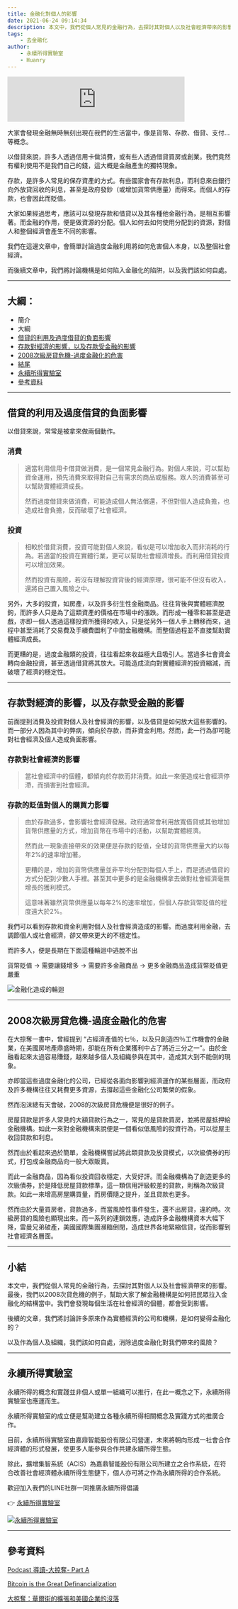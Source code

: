 ```yaml
---
title: 金融化對個人的影響
date: 2021-06-24 09:14:34
description: 本文中，我們從個人常見的金融行為，去探討其對個人以及社會經濟帶來的影響。最後，我們以2008次貸危機的例子，幫助大家了解金融機構是如何把民眾拉入金融化的結構當中。我們會發現每個生活在社會經濟的個體，都會受到影響。
tags:
	- 去金融化
author:
	- 永續所得實驗室
	- Huanry
---
```

<iframe src="https://anchor.fm/67655/embed/episodes/Makers-and-Takers--Part-A-e10pd2a" height="102px" width="400px" frameborder="0" scrolling="no"></iframe>

大家會發現金融無時無刻出現在我們的生活當中，像是貨幣、存款、借貸、支付...等概念。

以借貸來說，許多人透過信用卡做消費，或有些人透過借貸買房或創業。我們竟然有權利使用不是我們自己的錢，這大概是金融產生的獨特現象。

存款，是許多人常見的保存資產的方式。有些國家會有存款利息，而利息來自銀行向外放貸回收的利息，甚至是政府發鈔（或增加貨幣供應量）而得來。而個人的存款，也會因此而貶值。

大家如果經過思考，應該可以發現存款和借貸以及其各種他金融行為，是相互影響著。而金融的作用，便是做資源的分配。個人如何去如何使用分配到的資源，對個人和整個經濟會產生不同的影響。

我們在這邊文章中，會簡單討論過度金融利用將如何危害個人本身，以及整個社會經濟。

而後續文章中，我們將討論機構是如何陷入金融化的陷阱，以及我們該如何自處。

<!--more-->

---
## 大綱：

- 簡介
- 大綱
- [借貸的利用及過度借貸的負面影響](#借貸的利用及過度借貸的負面影響)
- [存款對經濟的影響，以及存款受金融的影響](#存款對經濟的影響，以及存款受金融的影響)
- [2008次級房貸危機-過度金融化的危害](#2008次級房貸危機-過度金融化的危害)
- [結尾](#小結)
- [永續所得實驗室](#永續所得實驗室)
- [參考資料](#參考資料)

---
## 借貸的利用及過度借貸的負面影響

以借貸來說，常常是被拿來做兩個動作。

### 消費
>適當利用信用卡借貸做消費，是一個常見金融行為。對個人來說，可以幫助資金運用，預先消費來取得對自己有需求的商品或服務。眾人的消費甚至可以幫助實體經濟成長。
>
>然而過度借貸來做消費，可能造成個人無法償還，不但對個人造成負擔，也造成社會負擔，反而破壞了社會經濟。

### 投資
>相較於借貸消費，投資可能對個人來說，看似是可以增加收入而非消耗的行為。若適當的投資在實體行業，更可以幫助社會經濟增長。而利用借貸投資可以增加效果。
>
>然而投資有風險，若沒有理解投資背後的經濟原理，很可能不但沒有收入，還將自己置入風險之中。

另外，大多的投資，如房產，以及許多衍生性金融商品。往往背後與實體經濟脫鉤，而許多人只是為了這類資產的價格在市場中的漲跌。而形成一種零和甚至是遊戲，亦即一個人透過這樣投資所獲得的收入，只是從另外一個人手上轉移而來，過程中甚至消耗了交易費及手續費圖利了中間金融機構。而整個過程並不直接幫助實體經濟成長。

而更糟的是，過度金融類的投資，往往看起來收益極大且吸引人。當過多社會資金轉向金融投資，甚至透過借貸將其放大。可能造成流向對實體經濟的投資縮減，而破壞了經濟的穩定性。

---
## 存款對經濟的影響，以及存款受金融的影響

前面提到消費及投資對個人及社會經濟的影響，以及借貸是如何放大這些影響的。而一部分人因為其中的弊病，傾向於存款，而非資金利用。然而，此一行為卻可能對社會經濟及個人造成負面影響。

### 存款對社會經濟的影響

>當社會經濟中的個體，都傾向於存款而非消費。如此一來便造成社會經濟停滯，而損害到社會經濟。

### 存款的貶值對個人的購買力影響

>由於存款過多，會影響社會經濟發展。政府通常會利用放寬借貸或其他增加貨幣供應量的方式，增加貨幣在市場中的活動，以幫助實體經濟。
>
>然而此一現象直接帶來的效果便是存款的貶值，全球的貨幣供應量大約以每年2%的速率增加著。
>
>更糟的是，增加的貨幣供應量並非平均分配到每個人手上，而是透過借貸的方式分配到少數人手裡。甚至其中更多的是金融機構拿去做對社會經濟毫無增長的獲利模式。
>
>這意味著雖然貨幣供應量以每年2%的速率增加，但個人存款貨幣貶值的程度遠大於2%。

我們可以看到存款和資金利用對個人及社會經濟造成的影響。而過度利用金融，去調節個人或社會經濟，卻又帶來更大的不穩定性。

而許多人，便是長期在下面這種輪迴中逃脫不出

貨幣貶值 -> 需要讓錢增多 -> 需要許多金融商品 -> 更多金融商品造成貨幣貶值更嚴重

![金融化造成的輪迴](/img/金融化造成的輪迴.png)

___
## 2008次級房貸危機-過度金融化的危害

在大掠奪一書中，曾經提到 “占經濟產值的七％，以及只創造四％工作機會的金融業，在美國房地產鼎盛時期，卻能在所有企業獲利中占了將近三分之一”。由於金融看起來太過容易賺錢，越來越多個人及組織參與在其中，造成其大到不能倒的現象。

亦即當這些過度金融化的公司，已經從各面向影響到經濟運作的某些層面，而政府及許多機構往往又耗費更多資源，去撐起這些金融化公司繁榮的假象。

然而泡沫總有天會破，2008的次級房貸危機便是很好的例子。

房屋貸款是許多人常見的大額貸款行為之一，常見的是貸款買房，並將房屋抵押給金融機構。如此一來對金融機構來說便是一個看似低風險的投資行為，可以從屋主收回貸款和利息。

然而由於看起來過於簡單，金融機構嘗試將此類貸款及放貸模式，以次級債券的形式，打包成金融商品向一般大眾販賣。

而此一金融商品，因為看似投資回收穩定，大受好評。而金融機構為了創造更多的次級債券，於是降低房屋貸款標準，這一類信用評級較差的貸款，則稱為次級貸款。如此一來增高房屋購買量，而房價隨之提升，並且貸款也更多。

然而由於大量買房者，貸款過多，而當風險性事件發生，還不出房貸，違約時。次級房貸的風險也顯現出來。而一系列的連鎖效應，造成許多金融機構資本大幅下降，雷曼兄弟破產，美國國際集團瀕臨倒閉，造成世界各地緊縮信貸，從而影響到社會經濟各層面。

___
## 小結

本文中，我們從個人常見的金融行為，去探討其對個人以及社會經濟帶來的影響。最後，我們以2008次貸危機的例子，幫助大家了解金融機構是如何把民眾拉入金融化的結構當中。我們會發現每個生活在社會經濟的個體，都會受到影響。

後續的文章，我們將討論許多原來作為實體經濟的公司和機構，是如何變得金融化的？

以及作為個人及組織，我們該如何自處，消除過度金融化對我們帶來的風險？


--- 
## 永續所得實驗室

永續所得的概念和實踐並非個人或單一組織可以推行，在此一概念之下，永續所得實驗室也應運而生。

永續所得實驗室的成立便是幫助建立各種永續所得相關概念及實踐方式的推廣合作。

目前，永續所得實驗室由嘉鼎智能股份有限公司營運，未來將朝向形成一社會合作經濟體的形式發展，使更多人能參與合作共建永續所得生態。

除此，擴增集智系統（ACIS）為嘉鼎智能股份有限公司所建立之合作系統，在符合改善社會經濟體永續所得生態鏈下，個人亦可將之作為永續所得的合作系統。

歡迎加入我們的LINE社群一同推廣永續所得倡議

👉  [ 永續所得實驗室](https://line.me/ti/g2/Yn9r9XlbjJjhjppxjyzmbQ)

[![永續所得實驗室](/img/sida-line.jpg)](https://line.me/ti/g2/Yn9r9XlbjJjhjppxjyzmbQ)

___
## 參考資料

[Podcast 導讀-大掠奪- Part A](https://anchor.fm/67655/episodes/Makers-and-Takers--Part-A-e10pd2a)

[Bitcoin is the Great Definancialization](https://unchained-capital.com/blog/bitcoin-is-the-great-definancialization/)

[大掠奪：華爾街的擴張和美國企業的沒落](https://www.books.com.tw/web/sys_serialtext/?item=0010756963)
